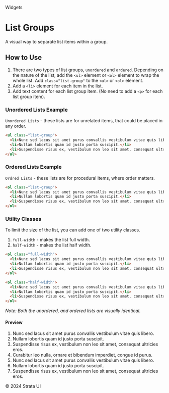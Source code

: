 <p class="section-text">Widgets</p>

# List Groups

A visual way to separate list items within a group.

## How to Use

1. There are two types of list groups, `unordered` and `ordered`. Depending on the nature of the list, add the `<ul>` element or `<ol>` element to wrap the whole list. Add `class="list-group"` to the `<ul>` or `<ol>` element.
2. Add a `<li>` element for each item in the list.
3. Add text content for each list group item. (No need to add a `<p>` for each list group item).

### Unordered Lists Example

`Unordered Lists` - these lists are for unrelated items, that could be placed in any order.

```html
<ul class="list-group">
  <li>Nunc sed lacus sit amet purus convallis vestibulum vitae quis libero.</li>
  <li>Nullam lobortis quam id justo porta suscipit.</li>
  <li>Suspendisse risus ex, vestibulum non leo sit amet, consequat ultricies eros. </li>
</ul>
```

### Ordered Lists Example

`Ordred Lists` - these lists are for procedural items, where order matters.

```html
<ol class="list-group">
  <li>Nunc sed lacus sit amet purus convallis vestibulum vitae quis libero.</li>
  <li>Nullam lobortis quam id justo porta suscipit.</li>
  <li>Suspendisse risus ex, vestibulum non leo sit amet, consequat ultricies eros. </li>
</ol>
```

### Utility Classes

To limit the size of the list, you can add one of two utility classes.

1. `full-width` - makes the list full width.
2. `half-width` - makes the list half width.

```html
<ol class="full-width">
  <li>Nunc sed lacus sit amet purus convallis vestibulum vitae quis libero.</li>
  <li>Nullam lobortis quam id justo porta suscipit.</li>
  <li>Suspendisse risus ex, vestibulum non leo sit amet, consequat ultricies eros. </li>
</ol>
```

```html
<ol class="half-width">
  <li>Nunc sed lacus sit amet purus convallis vestibulum vitae quis libero.</li>
  <li>Nullam lobortis quam id justo porta suscipit.</li>
  <li>Suspendisse risus ex, vestibulum non leo sit amet, consequat ultricies eros. </li>
</ol>
```

_Note: Both the unordered, and ordered lists are visually identical._

#### Preview

<div class="example-container">
  <ol class="list-group full-width">
    <li class="list-group-item">Nunc sed lacus sit amet purus convallis vestibulum vitae quis libero.</li>
    <li class="list-group-item">Nullam lobortis quam id justo porta suscipit.</li>
    <li class="list-group-item">Suspendisse risus ex, vestibulum non leo sit amet, consequat ultricies eros.
    </li>
    <li class="list-group-item">Curabitur leo nulla, ornare et bibendum imperdiet, congue id purus.</li>
    <li class="list-group-item">Nunc sed lacus sit amet purus convallis vestibulum vitae quis libero.</li>
    <li class="list-group-item">Nullam lobortis quam id justo porta suscipit.</li>
    <li class="list-group-item">Suspendisse risus ex, vestibulum non leo sit amet, consequat ultricies eros.
    </li>
  </ordered-list-group>
</ol>
</div>

  <div class="footer">
    <p>&copy; 2024 Strata UI</p>
  </div>
